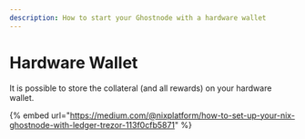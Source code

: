 ```yaml
---
description: How to start your Ghostnode with a hardware wallet
---
```


# Hardware Wallet

It is possible to store the collateral \(and all rewards\) on your hardware wallet.

{% embed url="https://medium.com/@nixplatform/how-to-set-up-your-nix-ghostnode-with-ledger-trezor-113f0cfb5871" %}

